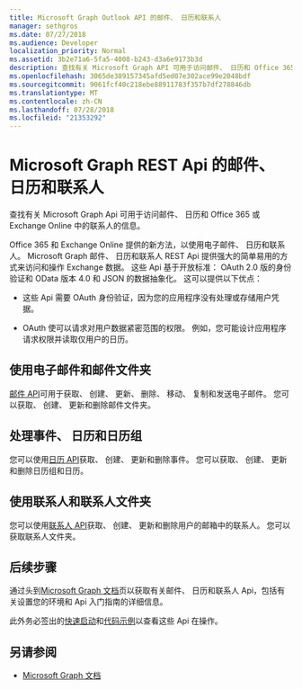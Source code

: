 ```yaml
---
title: Microsoft Graph Outlook API 的邮件、 日历和联系人
manager: sethgros
ms.date: 07/27/2018
ms.audience: Developer
localization_priority: Normal
ms.assetid: 3b2e71a6-5fa5-4008-b243-d3a6e9173b3d
description: 查找有关 Microsoft Graph API 可用于访问邮件、 日历和 Office 365 或 Exchange Online 中的联系人的信息。
ms.openlocfilehash: 3065de389157345afd5ed07e302ace99e2048bdf
ms.sourcegitcommit: 9061fcf40c218ebe88911783f357b7df278846db
ms.translationtype: MT
ms.contentlocale: zh-CN
ms.lasthandoff: 07/28/2018
ms.locfileid: "21353292"
---
```

# <a name="microsoft-graph-rest-apis-for-mail-calendars-and-contacts"></a>Microsoft Graph REST Api 的邮件、 日历和联系人

查找有关 Microsoft Graph Api 可用于访问邮件、 日历和 Office 365 或 Exchange Online 中的联系人的信息。

Office 365 和 Exchange Online 提供的新方法，以使用电子邮件、 日历和联系人。 Microsoft Graph 邮件、 日历和联系人 REST Api 提供强大的简单易用的方式来访问和操作 Exchange 数据。 这些 Api 基于开放标准： OAuth 2.0 版的身份验证和 OData 版本 4.0 和 JSON 的数据抽象化。 这可以提供以下优点：

- 这些 Api 需要 OAuth 身份验证，因为您的应用程序没有处理或存储用户凭据。

- OAuth 使可以请求对用户数据紧密范围的权限。 例如，您可能设计应用程序请求权限并读取仅用户的日历。

## <a name="work-with-email-and-mail-folders"></a>使用电子邮件和邮件文件夹

[邮件 API](https://developer.microsoft.com/graph/docs/concepts/outlook-mail-concept-overview)可用于获取、 创建、 更新、 删除、 移动、 复制和发送电子邮件。 您可以获取、 创建、 更新和删除邮件文件夹。 
  
## <a name="work-with-events-calendars-and-calendar-groups"></a>处理事件、 日历和日历组

您可以使用[日历 API](https://developer.microsoft.com/graph/docs/concepts/outlook-calendar-concept-overview)获取、 创建、 更新和删除事件。 您可以获取、 创建、 更新和删除日历组和日历。 
  
## <a name="work-with-contacts-and-contact-folders"></a>使用联系人和联系人文件夹

您可以使用[联系人 API](https://developer.microsoft.com/graph/docs/concepts/outlook-contacts-concept-overview)获取、 创建、 更新和删除用户的邮箱中的联系人。 您可以获取联系人文件夹。 
  
## <a name="next-steps"></a>后续步骤

通过头到[Microsoft Graph 文档](https://developer.microsoft.com/graph/docs/concepts/overview)页以获取有关邮件、 日历和联系人 Api，包括有关设置您的环境和 Api 入门指南的详细信息。 

此外务必签出的[快速启动](https://developer.microsoft.com/graph/quick-start)和[代码示例](https://developer.microsoft.com/office/gallery/?filterBy=Samples,Microsoft%20Graph)以查看这些 Api 在操作。 
  
## <a name="see-also"></a>另请参阅

- [Microsoft Graph 文档](https://developer.microsoft.com/graph/docs/concepts/overview)   

